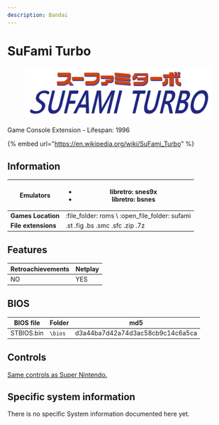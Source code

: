 ```yaml
---
description: Bandai
---
```


# SuFami Turbo

<figure><img src="https://raw.githubusercontent.com/fabricecaruso/es-theme-carbon/52ff37c9e265587d006945a2ba695b5a962b3a3d/art/logos/sufami.svg" alt=""><figcaption></figcaption></figure>

Game Console Extension - Lifespan: 1996

{% embed url="https://en.wikipedia.org/wiki/SuFami_Turbo" %}

## Information

| **Emulators**       | <ul><li>libretro: snes9x</li><li>libretro: bsnes</li></ul> |
| ------------------- | ---------------------------------------------------------- |
| **Games Location**  | :file\_folder: roms \ :open\_file\_folder: sufami          |
| **File extensions** | .st .fig .bs .smc .sfc .zip .7z                            |

## Features

| Retroachievements | Netplay |
| ----------------- | ------- |
| NO                | YES     |

## BIOS

| BIOS file  | Folder  | md5                              |
| ---------- | ------- | -------------------------------- |
| STBIOS.bin | `\bios` | d3a44ba7d42a74d3ac58cb9c14c6a5ca |

## Controls

[Same controls as Super Nintendo.](super-nintendo-entertainment-system-super-famicom.md#controls)

## Specific system information

There is no specific System information documented here yet.
